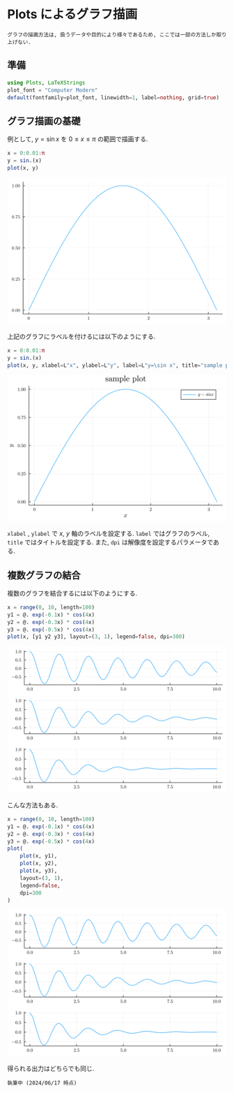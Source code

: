 # Plots によるグラフ描画

```{note}
グラフの描画方法は, 扱うデータや目的により様々であるため, ここでは一部の方法しか取り上げない. 
```

## 準備

```Julia
using Plots, LaTeXStrings
plot_font = "Computer Modern"
default(fontfamily=plot_font, linewidth=1, label=nothing, grid=true)
```

## グラフ描画の基礎

例として, $y=\sin x$ を $0\leq x\leq\pi$ の範囲で描画する.

```Julia
x = 0:0.01:π
y = sin.(x)
plot(x, y)
```

![sample01](../_images/sample_plot01.png)

上記のグラフにラベルを付けるには以下のようにする.

```Julia
x = 0:0.01:π
y = sin.(x)
plot(x, y, xlabel=L"x", ylabel=L"y", label=L"y=\sin x", title="sample plot", dpi=300)
```

![sampl02](../_images/sample_plot02.png)

`xlabel` , `ylabel` で $x$, $y$ 軸のラベルを設定する. `label` ではグラフのラベル, `title` ではタイトルを設定する. また, `dpi` は解像度を設定するパラメータである.

## 複数グラフの結合

複数のグラフを結合するには以下のようにする.

```Julia
x = range(0, 10, length=100)
y1 = @. exp(-0.1x) * cos(4x)
y2 = @. exp(-0.3x) * cos(4x)
y3 = @. exp(-0.5x) * cos(4x)
plot(x, [y1 y2 y3], layout=(3, 1), legend=false, dpi=300)
```

![multi](../_images/multi.png)

こんな方法もある.

```Julia
x = range(0, 10, length=100)
y1 = @. exp(-0.1x) * cos(4x)
y2 = @. exp(-0.3x) * cos(4x)
y3 = @. exp(-0.5x) * cos(4x)
plot(
    plot(x, y1),
    plot(x, y2),
    plot(x, y3),
    layout=(3, 1),
    legend=false,
    dpi=300
)
```

![multi](../_images/multi.png)

得られる出力はどちらでも同じ.

```{note}
執筆中 (2024/06/17 時点)
```
